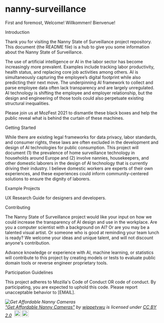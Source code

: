# nanny-surveillance

First and foremost, Welcome! Willkommen! Bienvenue!

Introduction

Thank you for visiting the Nanny State of Surveillance project repository. This document (the README file) is a hub to give you some information about the Nanny State of Surveillance.

The use of artificial intelligence or AI in the labor sector has become increasingly more prevalent. Examples include tracking labor productivity, health status, and replacing core job activities among others. AI is simultaneously capturing the employee’s digital footprint while also predicting their next move. The underpinning AI framework to collect and parse employee data often lack transparency and are largely unregulated. AI technology is shifting the employee and employer relationship, but the design and engineering of those tools could also perpetuate existing structural inequalities. 

Please join us at MozFest 2021 to dismantle these black boxes and help the public reveal what is behind the curtain of these machines.

Getting Started

While there are existing legal frameworks for data privacy, labor standards, and consumer rights, these laws are often excluded in the development and design of AI technologies for public consumption. This project will document (1) the prevalence of home surveillance technology in households around Europe and (2) involve nannies, housekeepers, and other domestic laborers in the design of AI technology that is currently driving their industry. I believe domestic workers are experts of their own experiences, and these experiences could inform community-centered solutions to ensure the dignity of laborers. 



Example Projects

UX Research Guide for designers and developers.

Contributing

The Nanny State of Surveillance project would like your input on how we could increase the transparency of AI design and use in the workplace. Are you a computer scientist with a background on AI? Or are you may be a talented visual artist. Or someone who is good at reminding your team lunch is ready? We welcome your ideas and unique talent, and will not discount anyone's contribution.

Advance knowledge or experience with AI, machine learning, or statistics will contribute to this project by creating models or tests to evaluate public domain tools or reverse engineer proprietary tools. 

Participation Guidelines

This project adheres to Mozilla's Code of Conduct OR code of conduct. By participating, you are expected to uphold this code. Please report unacceptable behavior to [EMAIL].

<p style="font-size: 0.9rem;font-style: italic;"><img style="display: block;" src="https://live.staticflickr.com/7114/13737646364_3d37dcf245_b.jpg" alt="Get Affordable Nanny Cameras"><a href="https://www.flickr.com/photos/68474845@N08/13737646364">"Get Affordable Nanny Cameras"</a><span> by <a href="https://www.flickr.com/photos/68474845@N08">wippetywu</a></span> is licensed under <a href="https://creativecommons.org/licenses/by/2.0/?ref=ccsearch&atype=html" style="margin-right: 5px;">CC BY 2.0</a><a href="https://creativecommons.org/licenses/by/2.0/?ref=ccsearch&atype=html" target="_blank" rel="noopener noreferrer" style="display: inline-block;white-space: none;margin-top: 2px;margin-left: 3px;height: 22px !important;"><img style="height: inherit;margin-right: 3px;display: inline-block;" src="https://search.creativecommons.org/static/img/cc_icon.svg?image_id=39cff19a-e38e-4276-860e-565fd762a8da" /><img style="height: inherit;margin-right: 3px;display: inline-block;" src="https://search.creativecommons.org/static/img/cc-by_icon.svg" /></a></p>
